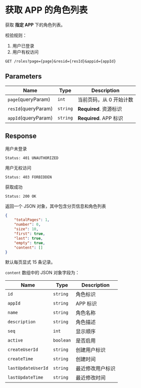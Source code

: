 # 获取 APP 的角色列表

获取 __指定 APP__ 下的角色列表。

校验规则：

1. 用户已登录
2. 用户有权访问

```text
GET /roles?page={page}&resid={resId}&appid={appId}
```

## Parameters

| Name                | Type     | Description             |
| ------------------- | -------- | ----------------------- |
| `page`(queryParam)  | `int`    | 当前页码，从 0 开始计数 |
| `resId`(queryParam) | `string` | **Required**. 资源标识  |
| `appId`(queryParam) | `string` | **Required**. APP 标识  |

## Response

用户未登录

```text
Status: 401 UNAUTHORIZED
```

用户无权访问

```text
Status: 403 FORBIDDEN
```

获取成功

```text
Status: 200 OK
```

返回一个 JSON 对象，其中包含分页信息和角色列表

```json
{
    "totalPages": 1,
    "number": 0,
    "size": 10,
    "first": true,
    "last": true,
    "empty": true,
    "content": []
}
```

默认每页显式 15 条记录。

`content` 数组中的 JSON 对象字段为：

| Name               | Type      | Description      |
| ------------------ | --------- | ---------------- |
| `id`               | `string`  | 角色标识         |
| `appId`            | `string`  | APP 标识         |
| `name`             | `string`  | 角色名称         |
| `description`      | `string`  | 角色描述         |
| `seq`              | `int`     | 显示顺序         |
| `active`           | `boolean` | 是否启用         |
| `createUserId`     | `string`  | 创建用户标识     |
| `createTime`       | `string`  | 创建时间         |
| `lastUpdateUserId` | `string`  | 最近修改用户标识 |
| `lastUpdateTime`   | `string`  | 最近修改时间     |

